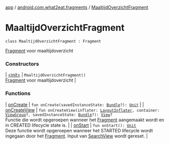 [app](../../index.md) / [android.com.what2eat.fragments](../index.md) / [MaaltijdOverzichtFragment](./index.md)

# MaaltijdOverzichtFragment

`class MaaltijdOverzichtFragment : Fragment`

[Fragment](#) voor maaltijdoverzicht

### Constructors

| [&lt;init&gt;](-init-.md) | `MaaltijdOverzichtFragment()`<br>[Fragment](#) voor maaltijdoverzicht |

### Functions

| [onCreate](on-create.md) | `fun onCreate(savedInstanceState: `[`Bundle`](https://developer.android.com/reference/android/os/Bundle.html)`?): `[`Unit`](https://kotlinlang.org/api/latest/jvm/stdlib/kotlin/-unit/index.html) |
| [onCreateView](on-create-view.md) | `fun onCreateView(inflater: `[`LayoutInflater`](https://developer.android.com/reference/android/view/LayoutInflater.html)`, container: `[`ViewGroup`](https://developer.android.com/reference/android/view/ViewGroup.html)`?, savedInstanceState: `[`Bundle`](https://developer.android.com/reference/android/os/Bundle.html)`?): `[`View`](https://developer.android.com/reference/android/view/View.html)`?`<br>Functie die wordt opgeroepen wanneer het [Fragment](#) aangemaakt wordt en in CREATED lifecycle state is. |
| [onStart](on-start.md) | `fun onStart(): `[`Unit`](https://kotlinlang.org/api/latest/jvm/stdlib/kotlin/-unit/index.html)<br>Deze functie wordt opgeroepen wanneer het STARTED lifecycle wordt ingegaan door het [Fragment](#). Input van [SearchView](https://developer.android.com/reference/android/widget/SearchView.html) wordt gereset. |

